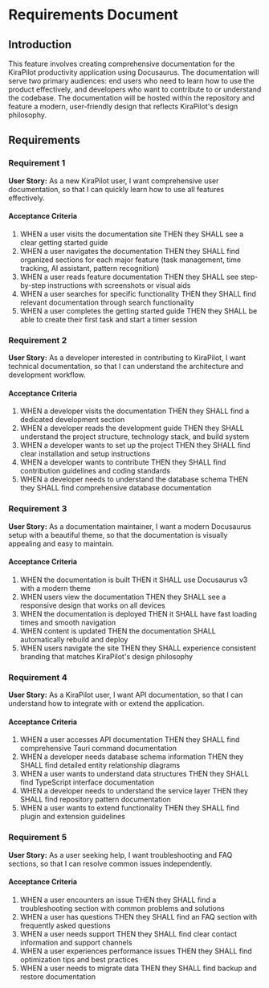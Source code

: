 # Requirements Document

## Introduction

This feature involves creating comprehensive documentation for the KiraPilot productivity application using Docusaurus. The documentation will serve two primary audiences: end users who need to learn how to use the product effectively, and developers who want to contribute to or understand the codebase. The documentation will be hosted within the repository and feature a modern, user-friendly design that reflects KiraPilot's design philosophy.

## Requirements

### Requirement 1

**User Story:** As a new KiraPilot user, I want comprehensive user documentation, so that I can quickly learn how to use all features effectively.

#### Acceptance Criteria

1. WHEN a user visits the documentation site THEN they SHALL see a clear getting started guide
2. WHEN a user navigates the documentation THEN they SHALL find organized sections for each major feature (task management, time tracking, AI assistant, pattern recognition)
3. WHEN a user reads feature documentation THEN they SHALL see step-by-step instructions with screenshots or visual aids
4. WHEN a user searches for specific functionality THEN they SHALL find relevant documentation through search functionality
5. WHEN a user completes the getting started guide THEN they SHALL be able to create their first task and start a timer session

### Requirement 2

**User Story:** As a developer interested in contributing to KiraPilot, I want technical documentation, so that I can understand the architecture and development workflow.

#### Acceptance Criteria

1. WHEN a developer visits the documentation THEN they SHALL find a dedicated development section
2. WHEN a developer reads the development guide THEN they SHALL understand the project structure, technology stack, and build system
3. WHEN a developer wants to set up the project THEN they SHALL find clear installation and setup instructions
4. WHEN a developer wants to contribute THEN they SHALL find contribution guidelines and coding standards
5. WHEN a developer needs to understand the database schema THEN they SHALL find comprehensive database documentation

### Requirement 3

**User Story:** As a documentation maintainer, I want a modern Docusaurus setup with a beautiful theme, so that the documentation is visually appealing and easy to maintain.

#### Acceptance Criteria

1. WHEN the documentation is built THEN it SHALL use Docusaurus v3 with a modern theme
2. WHEN users view the documentation THEN they SHALL see a responsive design that works on all devices
3. WHEN the documentation is deployed THEN it SHALL have fast loading times and smooth navigation
4. WHEN content is updated THEN the documentation SHALL automatically rebuild and deploy
5. WHEN users navigate the site THEN they SHALL experience consistent branding that matches KiraPilot's design philosophy

### Requirement 4

**User Story:** As a KiraPilot user, I want API documentation, so that I can understand how to integrate with or extend the application.

#### Acceptance Criteria

1. WHEN a user accesses API documentation THEN they SHALL find comprehensive Tauri command documentation
2. WHEN a developer needs database schema information THEN they SHALL find detailed entity relationship diagrams
3. WHEN a user wants to understand data structures THEN they SHALL find TypeScript interface documentation
4. WHEN a developer needs to understand the service layer THEN they SHALL find repository pattern documentation
5. WHEN a user wants to extend functionality THEN they SHALL find plugin and extension guidelines

### Requirement 5

**User Story:** As a user seeking help, I want troubleshooting and FAQ sections, so that I can resolve common issues independently.

#### Acceptance Criteria

1. WHEN a user encounters an issue THEN they SHALL find a troubleshooting section with common problems and solutions
2. WHEN a user has questions THEN they SHALL find an FAQ section with frequently asked questions
3. WHEN a user needs support THEN they SHALL find clear contact information and support channels
4. WHEN a user experiences performance issues THEN they SHALL find optimization tips and best practices
5. WHEN a user needs to migrate data THEN they SHALL find backup and restore documentation
